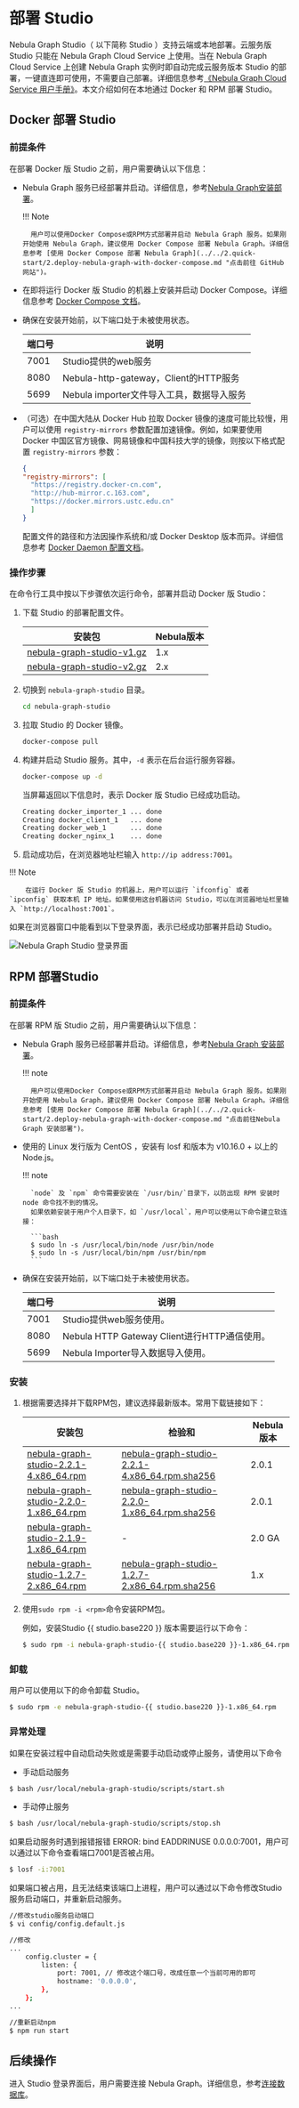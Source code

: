 # 部署 Studio

Nebula Graph Studio（ 以下简称 Studio ）支持云端或本地部署。云服务版 Studio 只能在 Nebula Graph Cloud Service 上使用。当在 Nebula Graph Cloud Service 上创建 Nebula Graph 实例时即自动完成云服务版本 Studio 的部署，一键直连即可使用，不需要自己部署。详细信息参考[《Nebula Graph Cloud Service 用户手册》](https://cloud-docs.nebula-graph.com.cn/cn/posts/manage-instances/dbaas-ug-connect-nebulastudio/ "点击前往 Nebula Graph Cloud Service 用户手册")。本文介绍如何在本地通过 Docker 和 RPM 部署 Studio。

## Docker 部署 Studio
### 前提条件

在部署 Docker 版 Studio 之前，用户需要确认以下信息：

- Nebula Graph 服务已经部署并启动。详细信息，参考[Nebula Graph安装部署](../../4.deployment-and-installation/1.resource-preparations.md "点击前往 Nebula Graph 安装部署")。

  !!! Note

        用户可以使用Docker Compose或RPM方式部署并启动 Nebula Graph 服务。如果刚开始使用 Nebula Graph，建议使用 Docker Compose 部署 Nebula Graph。详细信息参考 [使用 Docker Compose 部署 Nebula Graph](../../2.quick-start/2.deploy-nebula-graph-with-docker-compose.md "点击前往 GitHub 网站")。

- 在即将运行 Docker 版 Studio 的机器上安装并启动 Docker Compose。详细信息参考 [Docker Compose 文档](https://docs.docker.com/compose/install/ "点击前往 Docker 文档中心")。
- 确保在安装开始前，以下端口处于未被使用状态。

   | 端口号 | 说明 |
   | ---- | ---- |
   | 7001 | Studio提供的web服务 |
   | 8080 | Nebula-http-gateway，Client的HTTP服务 |
   | 5699 | Nebula importer文件导入工具，数据导入服务 |

- （可选）在中国大陆从 Docker Hub 拉取 Docker 镜像的速度可能比较慢，用户可以使用 `registry-mirrors` 参数配置加速镜像。例如，如果要使用 Docker 中国区官方镜像、网易镜像和中国科技大学的镜像，则按以下格式配置 `registry-mirrors` 参数：

   ```json
   {
   "registry-mirrors": [
     "https://registry.docker-cn.com",
     "http://hub-mirror.c.163.com",
     "https://docker.mirrors.ustc.edu.cn"
     ]
   }
   ```

   配置文件的路径和方法因操作系统和/或 Docker Desktop 版本而异。详细信息参考 [Docker Daemon 配置文档](https://docs.docker.com/engine/reference/commandline/dockerd/#daemon-configuration-file "点击前往 Docker 文档中心")。

### 操作步骤

在命令行工具中按以下步骤依次运行命令，部署并启动 Docker 版 Studio：

1. 下载 Studio 的部署配置文件。

   | 安装包 | Nebula版本 |
   | ----- | ----- |
   | [nebula-graph-studio-v1.gz](https://oss-cdn.nebula-graph.com.cn/nebula-graph-studio/nebula-graph-studio-v1.gz) | 1.x |
   | [nebula-graph-studio-v2.gz](https://oss-cdn.nebula-graph.com.cn/nebula-graph-studio/nebula-graph-studio-v2.gz) | 2.x |

2. 切换到 `nebula-graph-studio` 目录。

   ```bash
   cd nebula-graph-studio
   ```

3. 拉取 Studio 的 Docker 镜像。

   ```bash
   docker-compose pull
   ```

4. 构建并启动 Studio 服务。其中，`-d` 表示在后台运行服务容器。

   ```bash
   docker-compose up -d
   ```

   当屏幕返回以下信息时，表示 Docker 版 Studio 已经成功启动。

   ```bash
   Creating docker_importer_1 ... done
   Creating docker_client_1   ... done
   Creating docker_web_1      ... done
   Creating docker_nginx_1    ... done
   ```

5. 启动成功后，在浏览器地址栏输入 `http://ip address:7001`。

  !!! Note

        在运行 Docker 版 Studio 的机器上，用户可以运行 `ifconfig` 或者 `ipconfig` 获取本机 IP 地址。如果使用这台机器访问 Studio，可以在浏览器地址栏里输入 `http://localhost:7001`。

   如果在浏览器窗口中能看到以下登录界面，表示已经成功部署并启动 Studio。

   ![Nebula Graph Studio 登录界面](../figs/st-ug-001-1.png "Nebula Graph Studio 登录界面")

## RPM 部署Studio

### 前提条件

在部署 RPM 版 Studio 之前，用户需要确认以下信息：

- Nebula Graph 服务已经部署并启动。详细信息，参考[Nebula Graph 安装部署](../../4.deployment-and-installation/1.resource-preparations.md "点击前往 Nebula Graph 安装部署")。

  !!! note

        用户可以使用Docker Compose或RPM方式部署并启动 Nebula Graph 服务。如果刚开始使用 Nebula Graph，建议使用 Docker Compose 部署 Nebula Graph。详细信息参考 [使用 Docker Compose 部署 Nebula Graph](../../2.quick-start/2.deploy-nebula-graph-with-docker-compose.md "点击前往Nebula Graph 安装部署")。

- 使用的 Linux 发行版为 CentOS ，安装有 losf 和版本为 v10.16.0 + 以上的 Node.js。
  
  !!! note

        `node` 及 `npm` 命令需要安装在 `/usr/bin/`目录下，以防出现 RPM 安装时 node 命令找不到的情况。
        如果依赖安装于用户个人目录下，如 `/usr/local`，用户可以使用以下命令建立软连接：

        ```bash
        $ sudo ln -s /usr/local/bin/node /usr/bin/node
        $ sudo ln -s /usr/local/bin/npm /usr/bin/npm
        ```

- 确保在安装开始前，以下端口处于未被使用状态。
  
  | 端口号 | 说明 |
  | ---- | ---- |
  | 7001 | Studio提供web服务使用。 |
  | 8080 | Nebula HTTP Gateway Client进行HTTP通信使用。 |
  | 5699 | Nebula Importer导入数据导入使用。 |

### 安装

1. 根据需要选择并下载RPM包，建议选择最新版本。常用下载链接如下：

   | 安装包 | 检验和 | Nebula版本 |
   | ----- | ----- | ----- |
   | [nebula-graph-studio-2.2.1-4.x86_64.rpm](https://oss-cdn.nebula-graph.com.cn/nebula-graph-studio/nebula-graph-studio-2.2.1-4.x86_64.rpm) |  [nebula-graph-studio-2.2.1-4.x86_64.rpm.sha256](https://oss-cdn.nebula-graph.com.cn/nebula-graph-studio/nebula-graph-studio-2.2.1-4.x86_64.rpm.sha256) | 2.0.1 |
   | [nebula-graph-studio-2.2.0-1.x86_64.rpm](https://oss-cdn.nebula-graph.com.cn/nebula-graph-studio/nebula-graph-studio-2.2.0-1.x86_64.rpm) |  [nebula-graph-studio-2.2.0-1.x86_64.rpm.sha256](https://oss-cdn.nebula-graph.com.cn/nebula-graph-studio/nebula-graph-studio-2.2.0-1.x86_64.rpm.sha256) | 2.0.1 |
   | [nebula-graph-studio-2.1.9-1.x86_64.rpm](https://oss-cdn.nebula-graph.com.cn/nebula-graph-studio/nebula-graph-studio-2.1.9-1.x86_64.rpm) | - |  2.0 GA |
   | [nebula-graph-studio-1.2.7-2.x86_64.rpm](https://oss-cdn.nebula-graph.com.cn/nebula-graph-studio/nebula-graph-studio-1.2.7-2.x86_64.rpm) | [nebula-graph-studio-1.2.7-2.x86_64.rpm.sha256](https://oss-cdn.nebula-graph.com.cn/nebula-graph-studio/nebula-graph-studio-1.2.7-2.x86_64.rpm.sha256) |  1.x |

2. 使用`sudo rpm -i <rpm>`命令安装RPM包。

   例如，安装Studio {{ studio.base220 }} 版本需要运行以下命令：

   ```bash
   $ sudo rpm -i nebula-graph-studio-{{ studio.base220 }}-1.x86_64.rpm
   ```

### 卸载

用户可以使用以下的命令卸载 Studio。

```bash
$ sudo rpm -e nebula-graph-studio-{{ studio.base220 }}-1.x86_64.rpm
```

### 异常处理

如果在安装过程中自动启动失败或是需要手动启动或停止服务，请使用以下命令

- 手动启动服务
```bash
$ bash /usr/local/nebula-graph-studio/scripts/start.sh
```

- 手动停止服务
```bash  
$ bash /usr/local/nebula-graph-studio/scripts/stop.sh
```

如果启动服务时遇到报错报错 ERROR: bind EADDRINUSE 0.0.0.0:7001，用户可以通过以下命令查看端口7001是否被占用。
```bash
$ losf -i:7001
```

如果端口被占用，且无法结束该端口上进程，用户可以通过以下命令修改Studio服务启动端口，并重新启动服务。
```bash
//修改studio服务启动端口
$ vi config/config.default.js

//修改
...
    config.cluster = {
        listen: {
            port: 7001, // 修改这个端口号，改成任意一个当前可用的即可
            hostname: '0.0.0.0',
        },
    };
...

//重新启动npm
$ npm run start
```

## 后续操作

进入 Studio 登录界面后，用户需要连接 Nebula Graph。详细信息，参考[连接数据库](st-ug-connect.md)。
